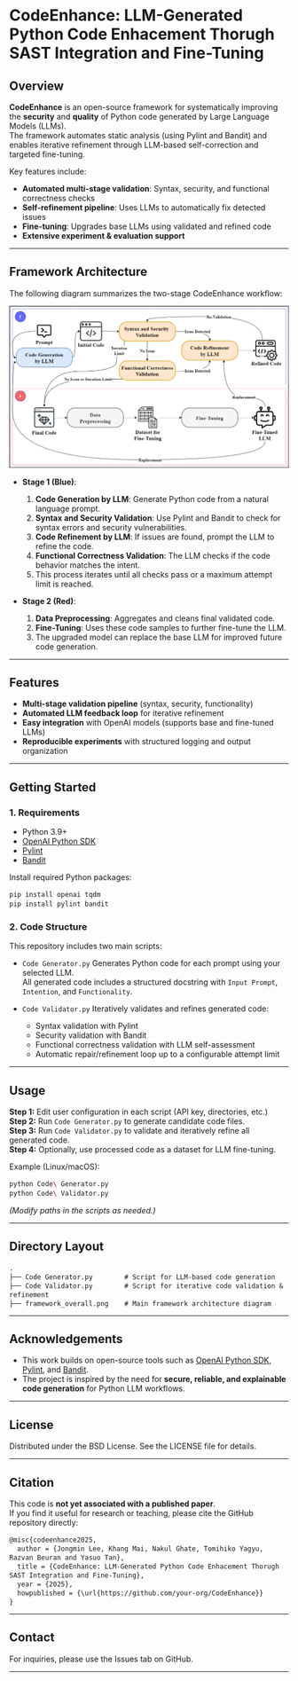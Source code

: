 # CodeEnhance: LLM-Generated Python Code Enhacement Thorugh SAST Integration and Fine-Tuning


## Overview

**CodeEnhance** is an open-source framework for systematically improving the **security** and **quality** of Python code generated by Large Language Models (LLMs).\
The framework automates static analysis (using Pylint and Bandit) and enables iterative refinement through LLM-based self-correction and targeted fine-tuning.

Key features include:

- **Automated multi-stage validation**: Syntax, security, and functional correctness checks
- **Self-refinement pipeline**: Uses LLMs to automatically fix detected issues
- **Fine-tuning**: Upgrades base LLMs using validated and refined code
- **Extensive experiment & evaluation support**

---

## Framework Architecture

The following diagram summarizes the two-stage CodeEnhance workflow:
<p align="center">
  <img src="framework_overall.png" alt="CodeEnhance Framework Overview" width="700"/>
</p>

- **Stage 1 (Blue)**:

  1. **Code Generation by LLM**: Generate Python code from a natural language prompt.
  2. **Syntax and Security Validation**: Use Pylint and Bandit to check for syntax errors and security vulnerabilities.
  3. **Code Refinement by LLM**: If issues are found, prompt the LLM to refine the code.
  4. **Functional Correctness Validation**: The LLM checks if the code behavior matches the intent.
  5. This process iterates until all checks pass or a maximum attempt limit is reached.

- **Stage 2 (Red)**:

  1. **Data Preprocessing**: Aggregates and cleans final validated code.
  2. **Fine-Tuning**: Uses these code samples to further fine-tune the LLM.
  3. The upgraded model can replace the base LLM for improved future code generation.

---

## Features

- **Multi-stage validation pipeline** (syntax, security, functionality)
- **Automated LLM feedback loop** for iterative refinement
- **Easy integration** with OpenAI models (supports base and fine-tuned LLMs)
- **Reproducible experiments** with structured logging and output organization

---

## Getting Started

### 1. Requirements

- Python 3.9+
- [OpenAI Python SDK](https://github.com/openai/openai-python)
- [Pylint](https://pylint.org/)
- [Bandit](https://bandit.readthedocs.io/)

Install required Python packages:

```bash
pip install openai tqdm
pip install pylint bandit
```

### 2. Code Structure

This repository includes two main scripts:

- `Code Generator.py` 
  Generates Python code for each prompt using your selected LLM.\
  All generated code includes a structured docstring with `Input Prompt`, `Intention`, and `Functionality`.

- `Code Validator.py` 
  Iteratively validates and refines generated code:

  - Syntax validation with Pylint
  - Security validation with Bandit
  - Functional correctness validation with LLM self-assessment
  - Automatic repair/refinement loop up to a configurable attempt limit

---

## Usage

**Step 1:** Edit user configuration in each script (API key, directories, etc.)\
**Step 2:** Run `Code Generator.py` to generate candidate code files.\
**Step 3:** Run `Code Validator.py` to validate and iteratively refine all generated code.\
**Step 4:** Optionally, use processed code as a dataset for LLM fine-tuning.

Example (Linux/macOS):

```bash
python Code\ Generator.py
python Code\ Validator.py
```

*(Modify paths in the scripts as needed.)*

---

## Directory Layout

```
.
├── Code Generator.py        # Script for LLM-based code generation
├── Code Validator.py        # Script for iterative code validation & refinement
├── framework_overall.png    # Main framework architecture diagram
```

---

## Acknowledgements

- This work builds on open-source tools such as [OpenAI Python SDK](https://github.com/openai/openai-python), [Pylint](https://pylint.org/), and [Bandit](https://bandit.readthedocs.io/).
- The project is inspired by the need for **secure, reliable, and explainable code generation** for Python LLM workflows.

---

## License

Distributed under the BSD License. See the LICENSE file for details.

---

## Citation

This code is **not yet associated with a published paper**.\
If you find it useful for research or teaching, please cite the GitHub repository directly:

```
@misc{codeenhance2025,
  author = {Jongmin Lee, Khang Mai, Nakul Ghate, Tomihiko Yagyu, Razvan Beuran and Yasuo Tan},
  title = {CodeEnhance: LLM-Generated Python Code Enhacement Thorugh SAST Integration and Fine-Tuning},
  year = {2025},
  howpublished = {\url{https://github.com/your-org/CodeEnhance}}
}
```

---

## Contact
For inquiries, please use the Issues tab on GitHub.

---

